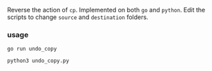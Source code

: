 Reverse the action of `cp`. Implemented on both `go` and `python`. Edit the scripts to change `source` and `destination` folders.

### usage

```
go run undo_copy

python3 undo_copy.py
```